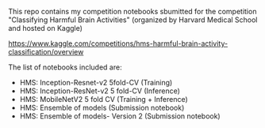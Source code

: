 This repo contains my competition notebooks sbumitted for the competition "Classifying Harmful Brain Activities" (organized by Harvard Medical School and hosted on Kaggle)

https://www.kaggle.com/competitions/hms-harmful-brain-activity-classification/overview

The list of notebooks included are:
   - HMS: Inception-Resnet-v2 5fold-CV (Training)
   - HMS: Inception-ResNet-v2 5 fold-CV (Inference)
   - HMS: MobileNetV2 5 fold CV (Training + Inference)
   - HMS: Ensemble of models (Submission notebook)
   - HMS: Ensemble of models- Version 2 (Submission notebook)
